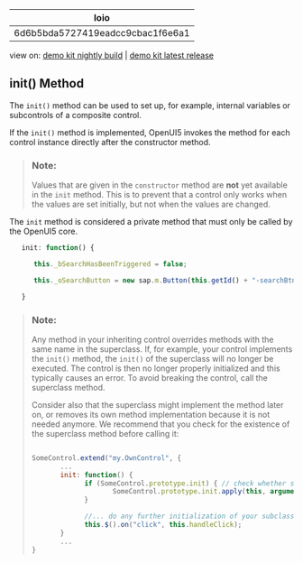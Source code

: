 <!-- loio6d6b5bda5727419eadcc9cbac1f6e6a1 -->

| loio |
| -----|
| 6d6b5bda5727419eadcc9cbac1f6e6a1 |

<div id="loio">

view on: [demo kit nightly build](https://openui5nightly.hana.ondemand.com/#/topic/6d6b5bda5727419eadcc9cbac1f6e6a1) | [demo kit latest release](https://openui5.hana.ondemand.com/#/topic/6d6b5bda5727419eadcc9cbac1f6e6a1)</div>

## init\(\) Method

The `init()` method can be used to set up, for example, internal variables or subcontrols of a composite control.

If the `init()` method is implemented, OpenUI5 invokes the method for each control instance directly after the constructor method.

> ### Note:  
> Values that are given in the `constructor` method are **not** yet available in the `init` method. This is to prevent that a control only works when the values are set initially, but not when the values are changed.

The `init` method is considered a private method that must only be called by the OpenUI5 core.

``` js
   init: function() {

      this._bSearchHasBeenTriggered = false;

      this._oSearchButton = new sap.m.Button(this.getId() + "-searchBtn", {text: "Search"});

   }
```

> ### Note:  
> Any method in your inheriting control overrides methods with the same name in the superclass. If, for example, your control implements the `init()` method, the `init()` of the superclass will no longer be executed. The control is then no longer properly initialized and this typically causes an error. To avoid breaking the control, call the superclass method.
> 
> Consider also that the superclass might implement the method later on, or removes its own method implementation because it is not needed anymore. We recommend that you check for the existence of the superclass method before calling it:
> 
> ``` js
> 
> SomeControl.extend("my.OwnControl", {
>        ...
>        init: function() {
>              if (SomeControl.prototype.init) { // check whether superclass implements the method
>                     SomeControl.prototype.init.apply(this, arguments); // call the method with the original arguments
>              }
> 
>              //... do any further initialization of your subclass, e.g. 
>              this.$().on("click", this.handleClick);
>        } 
>        ...
> }
> ```

